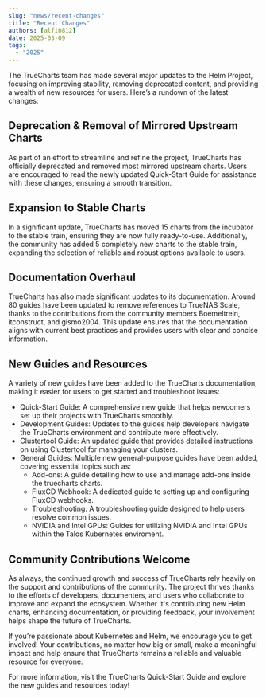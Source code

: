 ```yaml
---
slug: "news/recent-changes"
title: "Recent Changes"
authors: [alfi0812]
date: 2025-03-09
tags:
  - "2025"
---
```


The TrueCharts team has made several major updates to the Helm Project, focusing on improving stability, removing deprecated content, and providing a wealth of new resources for users. Here’s a rundown of the latest changes:

## Deprecation & Removal of Mirrored Upstream Charts

As part of an effort to streamline and refine the project, TrueCharts has officially deprecated and removed most mirrored upstream charts. Users are encouraged to read the newly updated Quick-Start Guide for assistance with these changes, ensuring a smooth transition.

## Expansion to Stable Charts

In a significant update, TrueCharts has moved 15 charts from the incubator to the stable train, ensuring they are now fully ready-to-use. Additionally, the community has added 5 completely new charts to the stable train, expanding the selection of reliable and robust options available to users. 

## Documentation Overhaul

TrueCharts has also made significant updates to its documentation. Around 80 guides have been updated to remove references to TrueNAS Scale, thanks to the contributions from the community members Boemeltrein, itconstruct, and gismo2004. This update ensures that the documentation aligns with current best practices and provides users with clear and concise information.

## New Guides and Resources

A variety of new guides have been added to the TrueCharts documentation, making it easier for users to get started and troubleshoot issues:

- Quick-Start Guide: A comprehensive new guide that helps newcomers set up their projects with TrueCharts smoothly.
- Development Guides: Updates to the guides help developers navigate the TrueCharts environment and contribute more effectively.
- Clustertool Guide: An updated guide that provides detailed instructions on using Clustertool for managing your clusters.
- General Guides: Multiple new general-purpose guides have been added, covering essential topics such as:
  - Add-ons: A guide detailing how to use and manage add-ons inside the truecharts charts.
  - FluxCD Webhook: A dedicated guide to setting up and configuring FluxCD webhooks.
  - Troubleshooting: A troubleshooting guide designed to help users resolve common issues.
  - NVIDIA and Intel GPUs: Guides for utilizing NVIDIA and Intel GPUs within the Talos Kubernetes enviroment.

## Community Contributions Welcome

As always, the continued growth and success of TrueCharts rely heavily on the support and contributions of the community. The project thrives thanks to the efforts of developers, documenters, and users who collaborate to improve and expand the ecosystem. Whether it's contributing new Helm charts, enhancing documentation, or providing feedback, your involvement helps shape the future of TrueCharts.

If you’re passionate about Kubernetes and Helm, we encourage you to get involved! Your contributions, no matter how big or small, make a meaningful impact and help ensure that TrueCharts remains a reliable and valuable resource for everyone.

For more information, visit the TrueCharts Quick-Start Guide and explore the new guides and resources today!
